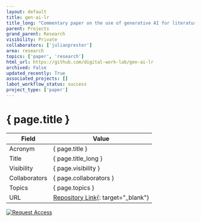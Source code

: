 ```yaml
---
layout: default
title: gen-ai-lr
title_long: "Commentary paper on the use of generative AI for literature reviews"
parent: Projects
grand_parent: Research
visibility: Private
collaborators: ['julianprester']
area: research
topics: ['paper', 'research']
html_url: https://github.com/digital-work-lab/gen-ai-lr
archived: False
updated_recently: True
associated_projects: []
labot_workflow_status: success
project_type: ['paper']
---
```


# { page.title }

Field               | Value
------------------- | ----------------------------------
Acronym             | { page.title }
Title               | { page.title_long }
Visibility          | { page.visibility }
Collaborators       | { page.collaborators }
Topics              | { page.topics }
URL                 | [Repository Link](https://github.com/digital-work-lab/gen-ai-lr){: target="_blank"}

[![Request Access](https://img.shields.io/badge/Request-Access-blue?style=for-the-badge)](https://github.com/digital-work-lab/gen-ai-lr/issues/new?assignees=geritwagner&labels=access+request&template=request-repo-access.md&title=%5BAccess+Request%5D+Request+for+access+to+repository)

